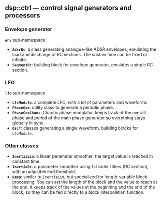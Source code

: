 ## dsp::ctrl — control signal generators and processors

### Envelope generator

**`env`** sub-namespace

- **`AdsrRc`**: a class generating analogue-like ADSR envelopes, emulating the load and discharge of RC sections. The sustain time can be fixed or infinite.
- **`SegmentRc`**: building block for envelope generator, emulates a single RC section.

### LFO

**`lfo`** sub-namespace

- **`LfoModule`**: a complete LFO, with a lot of parameters and waveforms
- **`PhaseGen`**: utility class to generate a periodic phase.
- **`PhaseGenChaos`**: Chaotic phase modulator, keeps track of the overall phase and period of the main phase generator so everything stays globally in sync.
- **`Osc*`**: classes generating a single waveform, building blocks for `LfoModule`.

### Other classes

- **`InertiaLin`**: a linear parameter smoother, the target value is reached in constant time.
- **`InertiaRc`**: a parameter smoother using 1st order filters (RC section), with an adjustble end threshold.
- **`Ramp`**: similar to `InertiaLin`, but specialized for length-variable block processing. You can set the length of the block and the value to reach at the end. It keeps track of the values at the beginning and the end of the block, so they can be fed directly to a block interpolation function.